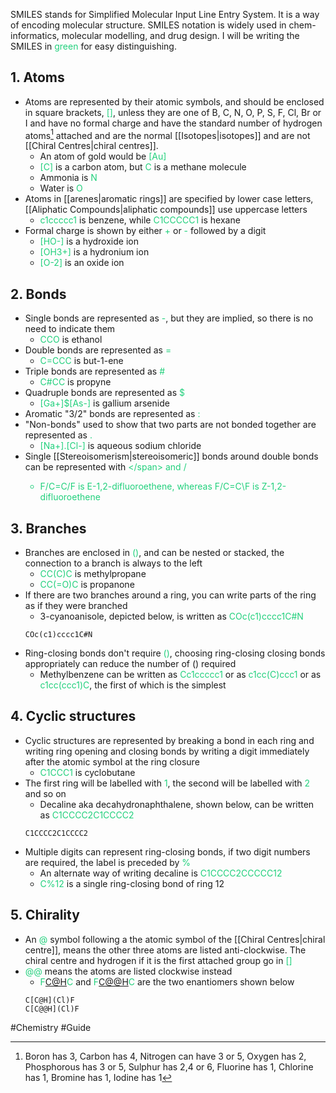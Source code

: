 SMILES stands for Simplified Molecular Input Line Entry System. It is a way of encoding molecular structure. SMILES notation is widely used in chem-informatics, molecular modelling, and drug design. I will be writing the SMILES in <span style="color:#21d07c">green</span> for easy distinguishing.
## 1. Atoms
* Atoms are represented by their atomic symbols, and should be enclosed in square brackets, <span style="color:#21d07c">[]</span>,  unless they are one of B, C, N, O, P, S, F, Cl, Br or I and have no formal charge and have the standard number of hydrogen atoms[^1] attached and are the normal [[Isotopes|isotopes]] and are not [[Chiral Centres|chiral centres]].
	* An atom of gold would be <span style="color:#21d07c">[Au]</span>
	* <span style="color:#21d07c">[C]</span> is a carbon atom, but <span style="color:#21d07c">C</span> is a methane molecule
	* Ammonia is <span style="color:#21d07c">N</span>
	* Water is <span style="color:#21d07c">O</span>
*  Atoms in [[arenes|aromatic rings]] are specified by lower case letters, [[Aliphatic Compounds|aliphatic compounds]] use uppercase letters
	* <span style="color:#21d07c">c1ccccc1</span> is benzene, while <span style="color:#21d07c">C1CCCCC1</span> is hexane
* Formal charge is shown by either <span style="color:#21d07c">+</span> or <span style="color:#21d07c">-</span> followed by a digit
	* <span style="color:#21d07c">[HO-]</span> is a hydroxide ion
	* <span style="color:#21d07c">[OH3+]</span> is a hydronium ion
	* <span style="color:#21d07c">[O-2]</span> is an oxide ion
## 2. Bonds
* Single bonds are represented as <span style="color:#21d07c">-</span>, but they are implied, so there is no need to indicate them
	* <span style="color:#21d07c">CCO</span> is ethanol
* Double bonds are represented as <span style="color:#21d07c">=</span>
	* <span style="color:#21d07c">C=CCC</span> is but-1-ene
* Triple bonds are represented as <span style="color:#21d07c">#</span>
	* <span style="color:#21d07c">C#CC</span> is propyne
* Quadruple bonds are represented as <span style="color:#21d07c">$</span>
	* <span style="color:#21d07c">[Ga+]$[As-]</span> is gallium arsenide
* Aromatic "$3/2$" bonds are represented as <span style="color:#21d07c">:</span>
* "Non-bonds" used to show that two parts are not bonded together are represented as <span style="color:#21d07c">.</span>
	* <span style="color:#21d07c">[Na+].[Cl-]</span> is aqueous sodium chloride
* Single [[Stereoisomerism|stereoisomeric]] bonds around double bonds can be represented with <span style="color:#21d07c">\</span> and <span style="color:#21d07c">/</span>
	* <span style="color:#21d07c">F/C=C/F</span> is E-1,2-difluoroethene, whereas <span style="color:#21d07c">F/C=C\F</span> is Z-1,2-difluoroethene
## 3. Branches
* Branches are enclosed in <span style="color:#21d07c">()</span>, and can be nested or stacked, the connection to a branch is always to the left
	* <span style="color:#21d07c">CC(C)C</span> is methylpropane
	* <span style="color:#21d07c">CC(=O)C</span> is propanone
* If there are two branches around a ring, you can write parts of the ring as if they were branched
	* 3-cyanoanisole, depicted below, is written as <span style="color:#21d07c">COc(c1)cccc1C#N</span>
	```smiles 
	COc(c1)cccc1C#N 
	```
* Ring-closing bonds don't require <span style="color:#21d07c">(</span><span style="color:#21d07c">)</span>, choosing ring-closing closing bonds appropriately can reduce the number of () required
	* Methylbenzene can be written as <span style="color:#21d07c">Cc1ccccc1</span> or as <span style="color:#21d07c">c1cc(C)ccc1</span> or as <span style="color:#21d07c">c1cc(ccc1)C</span>, the first of which is the simplest
## 4. Cyclic structures
* Cyclic structures are represented by breaking a bond in each ring and writing ring opening and closing bonds by writing a digit immediately after the atomic symbol at the ring closure
	* <span style="color:#21d07c">C1CCC1</span> is cyclobutane
* The first ring will be labelled with <span style="color:#21d07c">1</span>, the second will be labelled with <span style="color:#21d07c">2</span> and so on
	* Decaline aka decahydronaphthalene, shown below, can be written as <span style="color:#21d07c">C1CCCC2C1CCCC2</span>
	```smiles
	C1CCCC2C1CCCC2
	```
* Multiple digits can represent ring-closing bonds, if two digit numbers are required, the label is preceded by <span style="color:#21d07c">%</span>
	* An alternate way of writing decaline is <span style="color:#21d07c">C1CCCC2CCCCC12</span>
	* <span style="color:#21d07c">C%12</span> is a single ring-closing bond of ring 12
## 5. Chirality
* An <span style="color:#21d07c">@</span> symbol following a the atomic symbol of the [[Chiral Centres|chiral centre]], means the other three atoms are listed anti-clockwise. The chiral centre and hydrogen if it is the first attached group go in <span style="color:#21d07c">[</span><span style="color:#21d07c">]</span>
* <span style="color:#21d07c">@@</span> means the atoms are listed clockwise instead
	* <span style="color:#21d07c">F[C@H](Cl)C</span> and <span style="color:#21d07c">F[C@@H](Cl)C</span> are the two enantiomers shown below
	```smiles
	C[C@H](Cl)F
	C[C@@H](Cl)F
	```
	
[^1]: Boron has 3, Carbon has 4, Nitrogen can have 3 or 5, Oxygen has 2, Phosphorous has 3 or 5, Sulphur has 2,4 or 6, Fluorine has 1, Chlorine has 1, Bromine has 1, Iodine has 1 

#Chemistry #Guide
